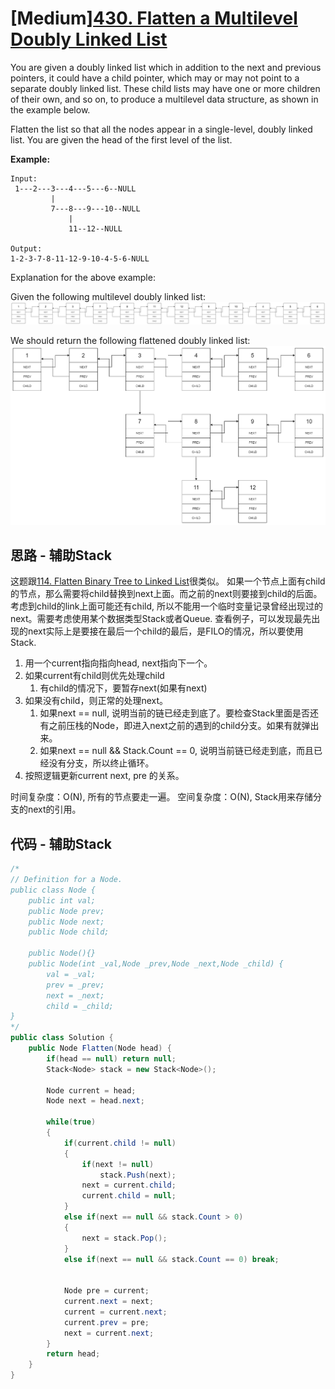 # [Medium][430. Flatten a Multilevel Doubly Linked List](https://leetcode.com/problems/flatten-a-multilevel-doubly-linked-list/)

You are given a doubly linked list which in addition to the next and previous pointers, it could have a child pointer, which may or may not point to a separate doubly linked list. These child lists may have one or more children of their own, and so on, to produce a multilevel data structure, as shown in the example below.

Flatten the list so that all the nodes appear in a single-level, doubly linked list. You are given the head of the first level of the list.

**Example:**

```text
Input:
 1---2---3---4---5---6--NULL
         |
         7---8---9---10--NULL
             |
             11--12--NULL

Output:
1-2-3-7-8-11-12-9-10-4-5-6-NULL
```

Explanation for the above example:

Given the following multilevel doubly linked list:
![img](image/multilevellinkedlistflattened.png)

We should return the following flattened doubly linked list:
![img](image/multilevellinkedlist.png)

## 思路 - 辅助Stack

这题跟[114. Flatten Binary Tree to Linked List](src/114.%20Flatten%20Binary%20Tree%20to%20Linked%20List)很类似。
如果一个节点上面有child的节点，那么需要将child替换到next上面。而之前的next则要接到child的后面。
考虑到child的link上面可能还有child, 所以不能用一个临时变量记录曾经出现过的next。需要考虑使用某个数据类型Stack或者Queue. 查看例子，可以发现最先出现的next实际上是要接在最后一个child的最后，是FILO的情况，所以要使用Stack.

1. 用一个current指向指向head, next指向下一个。
2. 如果current有child则优先处理child
   1. 有child的情况下，要暂存next(如果有next)
3. 如果没有child，则正常的处理next。
   1. 如果next == null, 说明当前的链已经走到底了。要检查Stack里面是否还有之前压栈的Node，即进入next之前的遇到的child分支。如果有就弹出来。
   2. 如果next == null && Stack.Count == 0, 说明当前链已经走到底，而且已经没有分支，所以终止循环。
4. 按照逻辑更新current next, pre 的关系。

时间复杂度：O(N), 所有的节点要走一遍。
空间复杂度：O(N), Stack用来存储分支的next的引用。

## 代码 - 辅助Stack

```csharp
/*
// Definition for a Node.
public class Node {
    public int val;
    public Node prev;
    public Node next;
    public Node child;

    public Node(){}
    public Node(int _val,Node _prev,Node _next,Node _child) {
        val = _val;
        prev = _prev;
        next = _next;
        child = _child;
}
*/
public class Solution {
    public Node Flatten(Node head) {
        if(head == null) return null;
        Stack<Node> stack = new Stack<Node>();

        Node current = head;
        Node next = head.next;

        while(true)
        {
            if(current.child != null)
            {
                if(next != null)
                    stack.Push(next);
                next = current.child;
                current.child = null;
            }
            else if(next == null && stack.Count > 0)
            {
                next = stack.Pop();
            }
            else if(next == null && stack.Count == 0) break;


            Node pre = current;
            current.next = next;
            current = current.next;
            current.prev = pre;
            next = current.next;
        }
        return head;
    }
}
```
